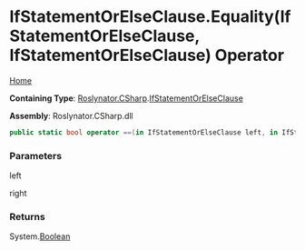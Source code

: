 # IfStatementOrElseClause\.Equality\(IfStatementOrElseClause, IfStatementOrElseClause\) Operator

[Home](../../../../README.md)

**Containing Type**: [Roslynator.CSharp](../../README.md)\.[IfStatementOrElseClause](../README.md)

**Assembly**: Roslynator\.CSharp\.dll

```csharp
public static bool operator ==(in IfStatementOrElseClause left, in IfStatementOrElseClause right)
```

### Parameters

left



right



### Returns

System\.[Boolean](https://docs.microsoft.com/en-us/dotnet/api/system.boolean)

